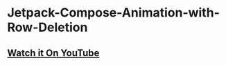 # Jetpack-Compose-Animation-with-Row-Deletion

## [Watch it On YouTube](https://youtu.be/msAL_wYRSsM)
